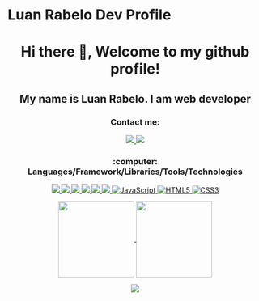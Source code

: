 # Luan Rabelo Dev Profile

<h1 align="Center">Hi there 👋, Welcome to my github profile!</h1>

<h2 align="Center">My name is Luan Rabelo. I am web developer</h2>



<h3 align="Center">Contact me:</h3>

<p align="center">
    <a href="https://www.linkedin.com/in/luan-rabelo-711884229/">
        <img
        src="https://img.shields.io/badge/LinkedIn-0077B5?style=for-the-badge&logo=linkedin&logoColor=white"
        >
    </a>
    <a href="https://www.instagram.com/lu4n.rabelo">
      <img 
      src="https://img.shields.io/badge/Instagram-E4405F?style=for-the-badge&logo=instagram&logoColor=white"
      >
    </a>
</p>






<h3 align="Center"> :computer: Languages/Framework/Libraries/Tools/Technologies</h3>
<p align="Center">
   <a href="#">
      <img src="https://img.shields.io/badge/Sass-CC6699?style=for-the-badge&logo=sass&logoColor=white" />
   </a>
   <a href="#">
      <img src="https://img.shields.io/badge/Node.js-43853D?style=for-the-badge&logo=node.js&logoColor=white" />
   </a>
   <a href="#">
      <img src="https://img.shields.io/badge/React_Router-CA4245?style=for-the-badge&logo=react-router&logoColor=white" />
   </a>
   <a href="#">
      <img src="https://img.shields.io/badge/styled--components-DB7093?style=for-the-badge&logo=styled-components&logoColor=white" />
   </a>
   <a href="#">
      <img src="https://img.shields.io/badge/Tailwind_CSS-38B2AC?style=for-the-badge&logo=tailwind-css&logoColor=white" />
   </a>
   <a href="#">
      <img src="https://img.shields.io/badge/React-20232A?style=for-the-badge&logo=react&logoColor=61DAFB" />
   </a>
   <a href="https://en.wikipedia.org/wiki/JavaScript">
      <img src="https://img.shields.io/badge/JavaScript-F7DF1E?style=for-the-badge&logo=javascript&logoColor=black" alt="JavaScript" />
   </a>
    <a href="https://en.wikipedia.org/wiki/HTML5">
      <img src="https://img.shields.io/badge/HTML5-E34F26?style=for-the-badge&logo=html5&logoColor=white" alt="HTML5"/>
   </a>
    <a href="https://en.wikipedia.org/wiki/CSS">
      <img src="https://img.shields.io/badge/CSS3-1572B6?style=for-the-badge&logo=css3&logoColor=white" alt="CSS3"/>
   </a>
    
</p>





<p align="Center">
  <a href="https://github.com/Lu4nScr1pt1ng">
    <img
      align="Center"
      height="150em"
      src="https://github-readme-stats.vercel.app/api/top-langs/?username=Lu4nScr1pt1ng&theme=blue-green"
    />
  </a>
  <a href="https://github.com/Lu4nScr1pt1ng">
    <img
      align="Center"
      height="150em"
      src="https://github-readme-stats.vercel.app/api?username=Lu4nScr1pt1ng&theme=blue-green"
    />
  </a>
</p>


<p align="Center">
  <img 
    src="http://ForTheBadge.com/images/badges/built-with-love.svg">
</p>

